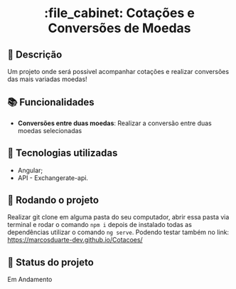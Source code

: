 <h1 align="center">:file_cabinet: Cotações e Conversões de Moedas</h1>

## :memo: Descrição
Um projeto onde será possivel acompanhar cotações e realizar conversões das mais variadas moedas!

## :books: Funcionalidades
* <b>Conversões entre duas moedas</b>: Realizar a conversão entre duas moedas selecionadas

## :wrench: Tecnologias utilizadas
* Angular;
* API - Exchangerate-api.

## :rocket: Rodando o projeto
Realizar git clone em alguma pasta do seu computador, abrir essa pasta via terminal e rodar o comando `npm i`
depois de instalado todas as dependências utilizar o comando `ng serve`.
Podendo testar também no link: https://marcosduarte-dev.github.io/Cotacoes/

## :dart: Status do projeto
Em Andamento

